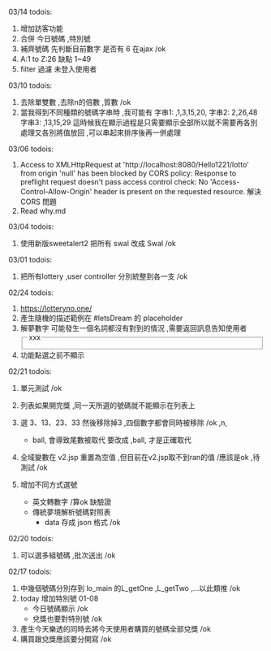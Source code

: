 03/14 todois:
1. 增加訪客功能
2. 合併 今日號碼 ,特別號 
3. 補齊號碼 先判斷目前數字 是否有 6 在ajax /ok
4. A:1 to Z:26 缺點 1~49
5. filter 過濾 未登入使用者

03/10 todois:
1. 去除單雙數 ,去除n的倍數 ,質數 /ok
2. 當我得到不同種類的號碼字串時 ,我可能有 字串1: ,1,3,15,20, 字串2: 2,26,48 字串3: ,13,15,29
這時候我在顯示過程是只需要顯示全部所以就不需要再各別處理又各別將值放回 ,可以串起來排序後再一併處理

03/06 todois:
1. Access to XMLHttpRequest at 'http://localhost:8080/Hello1221/lotto' from origin 'null' has been blocked by CORS policy: Response to preflight request doesn't pass access control check: No 'Access-Control-Allow-Origin' header is present on the requested resource.
解決 CORS 問題
2. Read why.md

03/04 todois:
1. 使用新版sweetalert2 把所有 swal 改成 Swal /ok

03/01 todois:
1. 把所有lottery ,user controller 分別統整到各一支 /ok

02/24 todois:
1. https://lotteryno.one/
2. 產生隨機的描述範例在 #letsDream 的 placeholder 
3. 解夢數字 可能發生一個名詞都沒有對到的情況 ,需要返回訊息告知使用者
4. <fieldset><legend>xxx</legend><div id="xxx"></div></fieldset> 功能點選之前不顯示

02/21 todois:
1. 單元測試 /ok
2. 列表如果開完獎 ,同一天所選的號碼就不能顯示在列表上

4. 選 3、13、23、33 然後移除掉3 ,四個數字都會同時被移除 /ok ,n,
   - ball, 會導致尾數被取代 要改成 ,ball, 才是正確取代 
5. 全域變數在 v2.jsp 重置為空值 ,但目前在v2.jsp取不到ran的值 /應該是ok ,待測試 /ok
6. 增加不同方式選號 
   - 英文轉數字 /算ok 缺驗證
   - 傳統夢境解析號碼對照表
   		- data 存成 json 格式 /ok

02/20 todois:
1. 可以選多組號碼 ,批次送出 /ok

02/17 todois: 
1. 中幾個號碼分別存到 lo_main 的L_getOne ,L_getTwo ,...以此類推 /ok
2. today 增加特別號 01-08
   - 今日號碼顯示 /ok
   - 兌獎也要對特別號 /ok 
3. 產生今天樂透的同時去將今天使用者購買的號碼全部兌獎 /ok
4. 購買跟兌獎應該要分開寫 /ok

